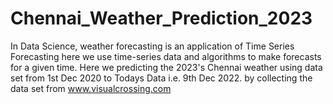# Chennai_Weather_Prediction_2023
In Data Science, weather forecasting is an application of Time Series Forecasting here we use time-series data and algorithms to make forecasts for a given time. Here we predicting the 2023's Chennai weather using data set from 1st Dec 2020 to Todays Data i.e. 9th Dec 2022. by collecting the data set from www.visualcrossing.com

